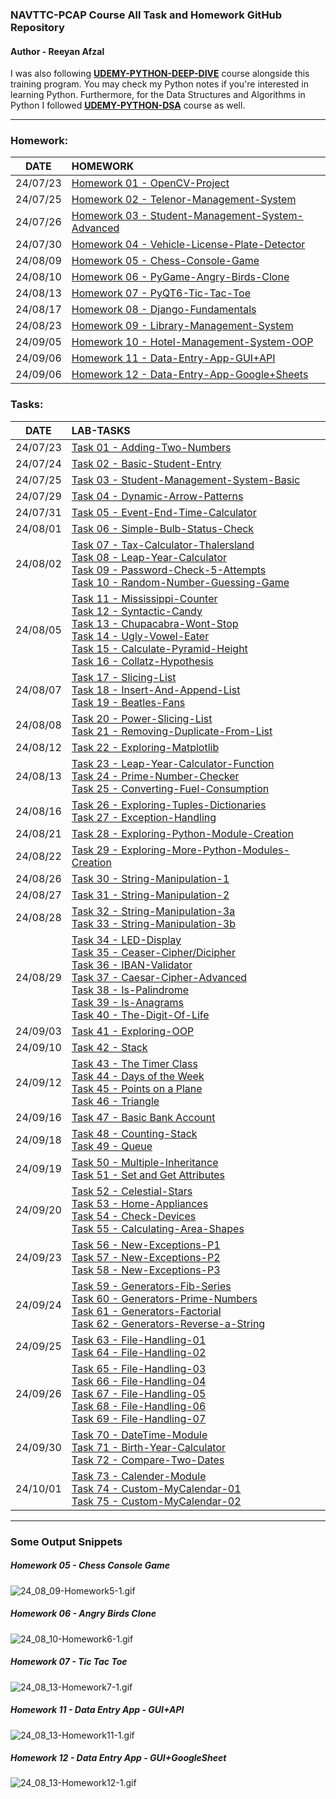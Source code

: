 ###  NAVTTC-PCAP Course All Task and Homework GitHub Repository

#### Author - Reeyan Afzal

I was also following **[UDEMY-PYTHON-DEEP-DIVE](https://github.com/reeyan-afzal/UDEMY_PYTHON_DEEP_DIVE)** course alongside this training program. You may check my Python notes if you're interested in learning Python. Furthermore, for the Data Structures and Algorithms in Python I followed **[UDEMY-PYTHON-DSA](https://github.com/reeyan-afzal/UDEMY_PYTHON_DSA)** course as well.

___

### Homework:
|   DATE   | HOMEWORK                                                                              |
|:--------:|:--------------------------------------------------------------------------------------|
| 24/07/23 | [Homework 01 - OpenCV-Project](24_07_23-Homework1/main.py)                            |
| 24/07/25 | [Homework 02 - Telenor-Management-System](24_07_25-Homework2/main.py)                 |
| 24/07/26 | [Homework 03 - Student-Management-System-Advanced](24_07_26-Homework3/main.py)        |
| 24/07/30 | [Homework 04 - Vehicle-License-Plate-Detector](24_07_30-Homework4/main.py)            |
| 24/08/09 | [Homework 05 - Chess-Console-Game](24_08_09-Homework5/main.py)                        |
| 24/08/10 | [Homework 06 - PyGame-Angry-Birds-Clone](24_08_10-Homework6/main.py)                  |
| 24/08/13 | [Homework 07 - PyQT6-Tic-Tac-Toe](24_08_13-Homework7/main.py)                         |
| 24/08/17 | [Homework 08 - Django-Fundamentals](24_08_17-Homework8/django_fundamentals/manage.py) |
| 24/08/23 | [Homework 09 - Library-Management-System](24_08_23-Homework9/Main_Directory/main.py)  |
| 24/09/05 | [Homework 10 - Hotel-Management-System-OOP](24_09_05-Homework10/main.py)              |
| 24/09/06 | [Homework 11 - Data-Entry-App-GUI+API](24_09_06-Homework11/main.py)                   |
| 24/09/06 | [Homework 12 - Data-Entry-App-Google+Sheets](24_09_06-Homework12/main.py)             |

### Tasks:
|   DATE   | LAB-TASKS                                                                                                                                                                                                                                                                                                                                                                                                                                                                                                                                                                                          |
|:--------:|:---------------------------------------------------------------------------------------------------------------------------------------------------------------------------------------------------------------------------------------------------------------------------------------------------------------------------------------------------------------------------------------------------------------------------------------------------------------------------------------------------------------------------------------------------------------------------------------------------|
| 24/07/23 | [Task 01 - Adding-Two-Numbers](24_07_23-Task1/main.py)                                                                                                                                                                                                                                                                                                                                                                                                                                                                                                                                             |
| 24/07/24 | [Task 02 - Basic-Student-Entry](24_07_24-Task2/main.py)                                                                                                                                                                                                                                                                                                                                                                                                                                                                                                                                            |
| 24/07/25 | [Task 03 - Student-Management-System-Basic](24_07_25-Task3/main.py)                                                                                                                                                                                                                                                                                                                                                                                                                                                                                                                                |
| 24/07/29 | [Task 04 - Dynamic-Arrow-Patterns](24_07_29-Task4/main.py)                                                                                                                                                                                                                                                                                                                                                                                                                                                                                                                                         |
| 24/07/31 | [Task 05 - Event-End-Time-Calculator](24_07_31-Task5/main.py)                                                                                                                                                                                                                                                                                                                                                                                                                                                                                                                                      |
| 24/08/01 | [Task 06 - Simple-Bulb-Status-Check](24_08_01-Task6/main.py)                                                                                                                                                                                                                                                                                                                                                                                                                                                                                                                                       |
| 24/08/02 | [Task 07 - Tax-Calculator-Thalersland](24_08_02-Task7,8,9,10/main-Task7.py)  <br/>[Task 08 - Leap-Year-Calculator](24_08_02-Task7,8,9,10/main-Task8.py) <br/>[Task 09 - Password-Check-5-Attempts](24_08_02-Task7,8,9,10/main-Task9.py) <br/>[Task 10 - Random-Number-Guessing-Game](24_08_02-Task7,8,9,10/main-Task10.py)                                                                                                                                                                                                                                                                         |
| 24/08/05 | [Task 11 - Mississippi-Counter](24_08_05-Task11,12,13,14,15,16/main-Task11.py)<br/>  [Task 12 - Syntactic-Candy](24_08_05-Task11,12,13,14,15,16/main-Task12.py)<br/> [Task 13 - Chupacabra-Wont-Stop](24_08_05-Task11,12,13,14,15,16/main-Task13.py)<br/> [Task 14 - Ugly-Vowel-Eater](24_08_05-Task11,12,13,14,15,16/main-Task14.py)<br/> [Task 15 - Calculate-Pyramid-Height](24_08_05-Task11,12,13,14,15,16/main-Task15.py)<br/> [Task 16 - Collatz-Hypothesis](24_08_05-Task11,12,13,14,15,16/main-Task16.py)                                                                                  |
| 24/08/07 | [Task 17 - Slicing-List](24_08_07-Task17,18,19/main-Task17.py)<br/>  [Task 18 - Insert-And-Append-List](24_08_07-Task17,18,19/main-Task18.py)<br/> [Task 19 - Beatles-Fans](24_08_07-Task17,18,19/main-Task19.py)                                                                                                                                                                                                                                                                                                                                                                                  |
| 24/08/08 | [Task 20 - Power-Slicing-List](24_08_08-Task20,21/main-Task20.py)<br/> [Task 21 - Removing-Duplicate-From-List](24_08_08-Task20,21/main-Task21.py)                                                                                                                                                                                                                                                                                                                                                                                                                                                 |
| 24/08/12 | [Task 22 - Exploring-Matplotlib](24_08_12-Task22/main-Task22.py)                                                                                                                                                                                                                                                                                                                                                                                                                                                                                                                                   |
| 24/08/13 | [Task 23 - Leap-Year-Calculator-Function](24_08_13-Task23,24,25/main-Task23.py)<br/> [Task 24 - Prime-Number-Checker](24_08_13-Task23,24,25/main-Task24.py)<br/> [Task 25 - Converting-Fuel-Consumption](24_08_13-Task23,24,25/main-Task25.py)                                                                                                                                                                                                                                                                                                                                                     |
| 24/08/16 | [Task 26 - Exploring-Tuples-Dictionaries](24_08_16-Task26,27/main-Task26.py)<br/>     [Task 27 - Exception-Handling](24_08_16-Task26,27/main-Task27.py)                                                                                                                                                                                                                                                                                                                                                                                                                                            |
| 24/08/21 | [Task 28 - Exploring-Python-Module-Creation](24_08_21-Task28/main-Task28.py)<br/>                                                                                                                                                                                                                                                                                                                                                                                                                                                                                                                  |
| 24/08/22 | [Task 29 - Exploring-More-Python-Modules-Creation](24_08_22-Task29/main-Task29.py)<br/>                                                                                                                                                                                                                                                                                                                                                                                                                                                                                                            |
| 24/08/26 | [Task 30 - String-Manipulation-1](24_08_26-Task30/main-Task30.py)<br/>                                                                                                                                                                                                                                                                                                                                                                                                                                                                                                                             |
| 24/08/27 | [Task 31 - String-Manipulation-2](24_08_27-Task31/main-Task31.py)<br/>                                                                                                                                                                                                                                                                                                                                                                                                                                                                                                                             |
| 24/08/28 | [Task 32 - String-Manipulation-3a](24_08_28-Task32,33/main-Task32.py)<br/>            [Task 33 - String-Manipulation-3b](24_08_28-Task32,33/main-Task33.py)                                                                                                                                                                                                                                                                                                                                                                                                                                        |
| 24/08/29 | [Task 34 - LED-Display](24_08_29-Task34,35,36,37,38,39,40/main-Task34.py)<br/>    [Task 35 - Ceaser-Cipher/Dicipher](24_08_29-Task34,35,36,37,38,39,40/main-Task35.py)<br/>[Task 36 - IBAN-Validator](24_08_29-Task34,35,36,37,38,39,40/main-Task36.py)<br/>[Task 37 - Caesar-Cipher-Advanced](24_08_29-Task34,35,36,37,38,39,40/main-Task37.py)<br/>[Task 38 - Is-Palindrome](24_08_29-Task34,35,36,37,38,39,40/main-Task38.py)<br/>[Task 39 - Is-Anagrams](24_08_29-Task34,35,36,37,38,39,40/main-Task39.py)<br/>[Task 40 - The-Digit-Of-Life](24_08_29-Task34,35,36,37,38,39,40/main-Task40.py) |
| 24/09/03 | [Task 41 - Exploring-OOP](24_09_03-Task41/main-Task41.py)                                                                                                                                                                                                                                                                                                                                                                                                                                                                                                                                          |
| 24/09/10 | [Task 42 - Stack](24_09_10-Task42/main-Task42.py)                                                                                                                                                                                                                                                                                                                                                                                                                                                                                                                                                  |
| 24/09/12 | [Task 43 - The Timer Class](24_09_12-Task43,44,45,46/main-Task43.py)<br/> [Task 44 - Days of the Week](24_09_12-Task43,44,45,46/main-Task44.py)<br/>    [Task 45 - Points on a Plane](24_09_12-Task43,44,45,46/main-Task45.py)<br/> [Task 46 - Triangle](24_09_12-Task43,44,45,46/main-Task46.py)                                                                                                                                                                                                                                                                                                  |
| 24/09/16 | [Task 47 - Basic Bank Account](24_09_16-Task47/main-Task47.py)                                                                                                                                                                                                                                                                                                                                                                                                                                                                                                                                     |
| 24/09/18 | [Task 48 - Counting-Stack](24_09_18-Task48,49/main-Task48.py)<br/>[Task 49 - Queue](24_09_18-Task48,49/main-Task49.py)                                                                                                                                                                                                                                                                                                                                                                                                                                                                             |
| 24/09/19 | [Task 50 - Multiple-Inheritance](24_09_19-Task50,51/main-Task50.py)<br/>[Task 51 - Set and Get Attributes](24_09_19-Task50,51/main-Task51.py)                                                                                                                                                                                                                                                                                                                                                                                                                                                      |
| 24/09/20 | [Task 52 - Celestial-Stars](24_09_20-Task52,53,54,55/main-Task52.py)   <br/>  [Task 53 - Home-Appliances](24_09_20-Task52,53,54,55/main-Task53.py)  <br/> [Task 54 - Check-Devices](24_09_20-Task52,53,54,55/main-Task54.py) <br/> [Task 55 - Calculating-Area-Shapes](24_09_20-Task52,53,54,55/main-Task55.py)                                                                                                                                                                                                                                                                                    |
| 24/09/23 | [Task 56 - New-Exceptions-P1](24_09_23-Task56,57,58/main-Task56.py)<br/>  [Task 57 - New-Exceptions-P2](24_09_23-Task56,57,58/main-Task57.py)<br/> [Task 58 - New-Exceptions-P3](24_09_23-Task56,57,58/main-Task58.py)                                                                                                                                                                                                                                                                                                                                                                             |
| 24/09/24 | [Task 59 - Generators-Fib-Series](24_09_24-Task59,60,61,62/main-Task59.py)<br/>[Task 60 - Generators-Prime-Numbers](24_09_24-Task59,60,61,62/main-Task60.py)<br/>[Task 61 - Generators-Factorial](24_09_24-Task59,60,61,62/main-Task61.py)<br/>[Task 62 - Generators-Reverse-a-String](24_09_24-Task59,60,61,62/main-Task62.py)                                                                                                                                                                                                                                                                    |
| 24/09/25 | [Task 63 - File-Handling-01](24_09_25-Task63,64/main-Task63.py)<br/>[Task 64 - File-Handling-02](24_09_25-Task63,64/main-Task64.py)                                                                                                                                                                                                                                                                                                                                                                                                                                                                |
| 24/09/26 | [Task 65 - File-Handling-03](24_09_26-Task65,66,67,68,69/main-Task65.py)<br/>[Task 66 - File-Handling-04](24_09_26-Task65,66,67,68,69/main-Task66.py)<br/>[Task 67 - File-Handling-05](24_09_26-Task65,66,67,68,69/main-Task67.py)<br/>[Task 68 - File-Handling-06](24_09_26-Task65,66,67,68,69/main-Task68.py)<br/>[Task 69 - File-Handling-07](24_09_26-Task65,66,67,68,69/main-Task69.py)                                                                                                                                                                                                       |
| 24/09/30 | [Task 70 - DateTime-Module](24_09_30-Task70,71,72/main-Task70.py) <br/>[Task 71 - Birth-Year-Calculator](24_09_30-Task70,71,72/main-Task71.py)<br/>[Task 72 - Compare-Two-Dates](24_09_30-Task70,71,72/main-Task72.py)                                                                                                                                                                                                                                                                                                                                                                             |
| 24/10/01 | [Task 73 - Calender-Module](24_10_01-Task73,74,75/main-Task73.py)<br/>[Task 74 - Custom-MyCalendar-01](24_10_01-Task73,74,75/main-Task74.py)<br/>[Task 75 - Custom-MyCalendar-02](24_10_01-Task73,74,75/main-Task75.py)                                                                                                                                                                                                                                                                                                                                                                            |

___

### Some Output Snippets

##### Homework 05 - Chess Console Game
![24_08_09-Homework5-1.gif](snippits%2F24_08_09-Homework5-1.gif)

##### Homework 06 - Angry Birds Clone
![24_08_10-Homework6-1.gif](snippits%2F24_08_10-Homework6-1.gif)

##### Homework 07 - Tic Tac Toe
![24_08_13-Homework7-1.gif](snippits%2F24_08_13-Homework7-1.gif)

##### Homework 11 - Data Entry App - GUI+API
![24_08_13-Homework11-1.gif](snippits%2F24_08_13-Homework11-1.gif)

##### Homework 12 - Data Entry App - GUI+GoogleSheet
![24_08_13-Homework12-1.gif](snippits%2F24_08_13-Homework12-1.gif)